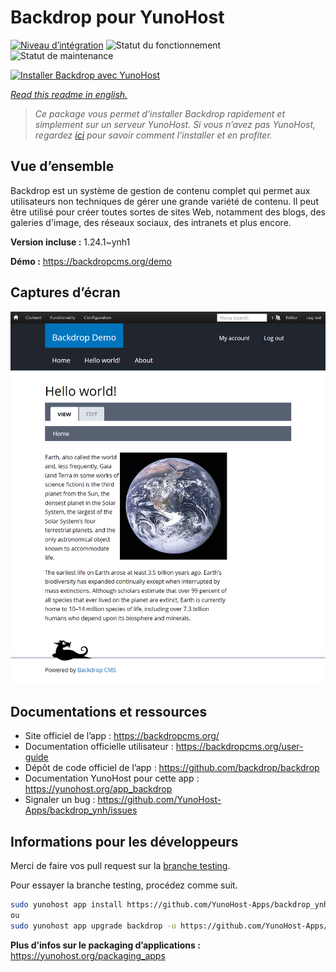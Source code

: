<!--
N.B.: This README was automatically generated by https://github.com/YunoHost/apps/tree/master/tools/README-generator
It shall NOT be edited by hand.
-->

# Backdrop pour YunoHost

[![Niveau d’intégration](https://dash.yunohost.org/integration/backdrop.svg)](https://dash.yunohost.org/appci/app/backdrop) ![Statut du fonctionnement](https://ci-apps.yunohost.org/ci/badges/backdrop.status.svg) ![Statut de maintenance](https://ci-apps.yunohost.org/ci/badges/backdrop.maintain.svg)

[![Installer Backdrop avec YunoHost](https://install-app.yunohost.org/install-with-yunohost.svg)](https://install-app.yunohost.org/?app=backdrop)

*[Read this readme in english.](./README.md)*

> *Ce package vous permet d’installer Backdrop rapidement et simplement sur un serveur YunoHost.
Si vous n’avez pas YunoHost, regardez [ici](https://yunohost.org/#/install) pour savoir comment l’installer et en profiter.*

## Vue d’ensemble

Backdrop est un système de gestion de contenu complet qui permet aux utilisateurs non techniques de gérer une grande variété de contenu. Il peut être utilisé pour créer toutes sortes de sites Web, notamment des blogs, des galeries d'image, des réseaux sociaux, des intranets et plus encore.


**Version incluse :** 1.24.1~ynh1

**Démo :** https://backdropcms.org/demo

## Captures d’écran

![Capture d’écran de Backdrop](./doc/screenshots/Hello_world.png)

## Documentations et ressources

* Site officiel de l’app : <https://backdropcms.org/>
* Documentation officielle utilisateur : <https://backdropcms.org/user-guide>
* Dépôt de code officiel de l’app : <https://github.com/backdrop/backdrop>
* Documentation YunoHost pour cette app : <https://yunohost.org/app_backdrop>
* Signaler un bug : <https://github.com/YunoHost-Apps/backdrop_ynh/issues>

## Informations pour les développeurs

Merci de faire vos pull request sur la [branche testing](https://github.com/YunoHost-Apps/backdrop_ynh/tree/testing).

Pour essayer la branche testing, procédez comme suit.

``` bash
sudo yunohost app install https://github.com/YunoHost-Apps/backdrop_ynh/tree/testing --debug
ou
sudo yunohost app upgrade backdrop -u https://github.com/YunoHost-Apps/backdrop_ynh/tree/testing --debug
```

**Plus d’infos sur le packaging d’applications :** <https://yunohost.org/packaging_apps>